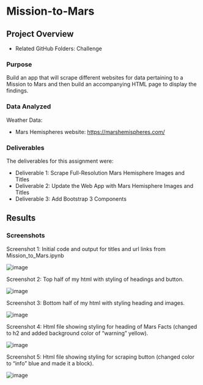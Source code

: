# Mission-to-Mars

## Project Overview
-	Related GitHub Folders: Challenge

### Purpose
Build an app that will scrape different websites for data pertaining to a Mission to Mars and then build an accompanying HTML page to display the findings.

### Data Analyzed
Weather Data:
-	Mars Hemispheres website: https://marshemispheres.com/ 

### Deliverables 
The deliverables for this assignment were:
-	Deliverable 1: Scrape Full-Resolution Mars Hemisphere Images and Titles
-	Deliverable 2: Update the Web App with Mars Hemisphere Images and Titles
-	Deliverable 3: Add Bootstrap 3 Components

## Results

### Screenshots

Screenshot 1: Initial code and output for titles and url links from Mission_to_Mars.ipynb

![image](https://user-images.githubusercontent.com/92705556/155920230-e64ea3b0-7484-43f1-a536-cce1bc03ff4d.png)



Screenshot 2: Top half of my html with styling of headings and button.

![image](https://user-images.githubusercontent.com/92705556/155920244-96873f9c-8d38-40ac-9a85-7ddba52aee2d.png)




Screenshot 3: Bottom half of my html with styling heading and images.

 ![image](https://user-images.githubusercontent.com/92705556/155920274-5a923b0b-a95d-4d2e-99e5-3429651bae46.png)



Screenshot 4: Html file showing styling for heading of Mars Facts (changed to h2 and added background color of “warning” yellow). 

![image](https://user-images.githubusercontent.com/92705556/155920300-58b2b5ce-21aa-4aa5-bb2a-4cc1fe15b157.png)



Screenshot 5: Html file showing styling for scraping button (changed color to “info” blue and made it a block).

![image](https://user-images.githubusercontent.com/92705556/155920315-12fae5e0-a7bd-4804-a170-a8ef74d90691.png)

 
